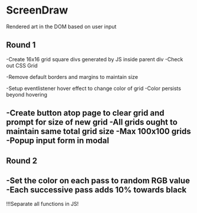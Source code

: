 # ScreenDraw
Rendered art in the DOM based on user input


Round 1
----------------------


-Create 16x16 grid square divs generated by JS inside parent div
    -Check out CSS Grid

-Remove default borders and margins to maintain size

-Setup eventlistener hover effect to change color of grid
    -Color persists beyond hovering

-Create button atop page to clear grid and prompt for size of new grid
    -All grids ought to maintain same total grid size
    -Max 100x100 grids
    -Popup input form in modal
----------------------

Round 2
-------------------------


-Set the color on each pass to random RGB value
-Each successive pass adds 10% towards black
-------------------------


!!!Separate all functions in JS!